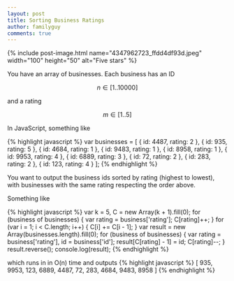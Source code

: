 ```yaml
---
layout: post
title: Sorting Business Ratings
author: familyguy
comments: true
---
```


{% include post-image.html name="4347962723_ffdd4df93d.jpeg" width="100" height="50" alt="Five stars" %}

You have an array of businesses. Each business has an ID

$$ n \in \left[1..10000\right] $$

and a rating

$$  m \in \left[1..5\right] $$

In JavaScript, something like
                    
{% highlight javascript %}
var businesses = [
  {
      id: 4487,
      rating: 2
  },
  {
      id: 935,
      rating: 5
  },
  {
      id: 4684,
      rating: 1
  },
  {
      id: 9483,
      rating: 1
  },
  {
      id: 8958,
      rating: 1
  },
  {
      id: 9953,
      rating: 4
  },
  {
      id: 6889,
      rating: 3
  },
  {
      id: 72,
      rating: 2
  },
  {
      id: 283,
      rating: 2
  },
  {
      id: 123,
      rating: 4
  }
];
{% endhighlight %}

You want to output the business ids sorted by rating (highest to lowest), with businesses with the same rating respecting the order above.

Something like
      
{% highlight javascript %}
var k = 5,
C = new Array(k + 1).fill(0);
for (business of businesses) {
  var rating = business['rating'];
  C[rating]++;
}
for (var i = 1; i < C.length; i++) {
  C[i] += C[i - 1];
}
var result = new Array(businesses.length).fill(0);
for (business of businesses) {
  var rating = business['rating'],
  id = business['id'];
  result[C[rating] - 1] = id;
  C[rating]--;
}
result.reverse();
console.log(result);
{% endhighlight %}

which runs in in O(n) time and outputs
{% highlight javascript %}
[ 935, 9953, 123, 6889, 4487, 72, 283, 4684, 9483, 8958 ]
{% endhighlight %}
      
